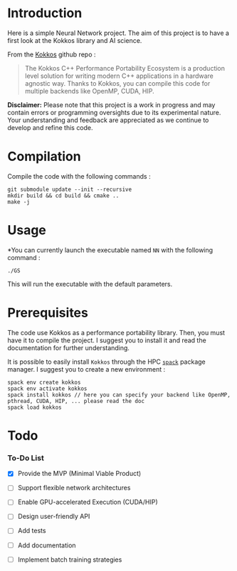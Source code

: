 # Introduction
 Here is a simple Neural Network project. 
 The aim of this project is to have a first look at the Kokkos library and AI science.

 From the [Kokkos](https://github.com/kokkos) github repo : 
> The Kokkos C++ Performance Portability Ecosystem is a production level solution for writing modern C++ applications in a hardware agnostic way.
Thanks to Kokkos, you can compile this code for multiple backends like OpenMP, CUDA, HIP.


**Disclaimer:** Please note that this project is a work in progress and may contain errors or programming oversights due to its experimental nature. Your understanding and feedback are appreciated as we continue to develop and refine this code.

# Compilation
Compile the code with the following commands : 
```
git submodule update --init --recursive
mkdir build && cd build && cmake ..
make -j 
```

# Usage
*You can currently launch the executable named `NN` with the following command :
```
./GS
```
This will run the executable with the default parameters.

# Prerequisites
The code use Kokkos as a performance portability library. Then, you must have it to compile the project.
I suggest you to install it and read the documentation for further understanding. 

It is possible to easily install `Kokkos` through the HPC [`spack`](https://github.com/spack) package manager. I suggest you to create a new environment : 
```
spack env create kokkos
spack env activate kokkos
spack install kokkos // here you can specify your backend like OpenMP, pthread, CUDA, HIP, ... please read the doc
spack load kokkos
```

# Todo 
### To-Do List

- [x] Provide the MVP (Minimal Viable Product)
- [ ] Support flexible network architectures
- [ ] Enable GPU-accelerated Execution (CUDA/HIP)
- [ ] Design user-friendly API
- [ ] Add tests
- [ ] Add documentation
- [ ] Implement batch training strategies

